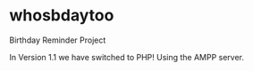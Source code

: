 # whosbdaytoo
Birthday Reminder Project

In Version 1.1 we have switched to PHP! Using the AMPP server.
